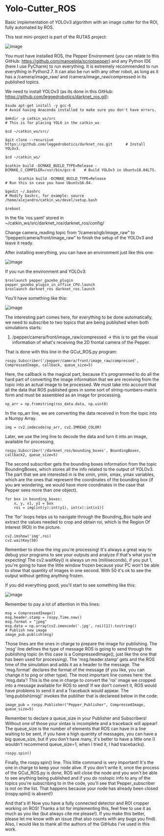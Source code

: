 # Yolo-Cutter_ROS
Basic implementation of YOLOv3 algorithm with an image cutter for the ROI, fully automated by ROS.

This test mini-project is part of the RUTAS project:

![image](https://user-images.githubusercontent.com/80078826/110398940-e69a4980-8042-11eb-8c4c-8092b7a55a60.png)


You must have installed ROS, the Pepper Environment (you can relate to this GitHub: https://github.com/manoelpla/scriptpepper) and any Python IDE (here I use PyCharm) to run everything. It is extremely recommended to run everything in Python2.7. It can also be run with any other robot, as long as it has a /camera/image_raw/ and /camera/image_raw/compressed in its published topics.

We need to install YOLOv3 (as its done in this GitHub: https://github.com/leggedrobotics/darknet_ros.git):

    $sudo apt-get install -y gcc-6                                                # Avoid having Anaconda installed to make sure you don't have errors.
  
    $mkdir -p catkin_ws/src                                                       # This is for placing YOLO in the catkin_ws
  
    $cd ~/catkin_ws/src/
  
    $git clone --recursive https://github.com/leggedrobotics/darknet_ros.git      # Install YOLOv3.
  
    $cd ~/catkin_ws/
  
    $catkin build -DCMAKE_BUILD_TYPE=Release -DCMAKE_C_COMPILER=/usr/bin/gcc-6    # Build YOLOv3 in Ubuntu18.04LTS.
  
          $catkin build -DCMAKE_BUILD_TYPE=Release                              # Run this in case you have Ubuntu16.04.
  
    $gedit ~/.bashrc                                                              # Modify bashrc, for example: source /home/alejandro/catkin_ws/devel/setup.bash
  
    $reboot
  
In the file 'ros.yaml' stored in ~/catkin_ws/src/darknet_ros/darknet_ros/config/

Change camera_reading topic from “/camera/rgb/image_raw” to “/pepper/camera/front/image_raw” to finish the setup of the YOLOv3 and leave it ready.

After installing everything, you can have an environment just like this one:

![image](https://user-images.githubusercontent.com/80078826/110397632-34fa1900-8040-11eb-8306-eb4f7a172518.png)

If you run the environment and YOLOv3:

    $roslaunch pepper_gazebo_plugin pepper_gazebo_plugin_in_office_CPU.launch
    $roslaunch darknet_ros darknet_ros.launch

You'll have something like this:

![image](https://user-images.githubusercontent.com/80078826/110398059-0cbeea00-8041-11eb-8b1f-6d79af14a0c0.png)

The interesting part comes here, for everything to be done automatically, we need to subscribe to two topics that are being published when both simulations starts: 

1. /pepper/camera/front/image_raw/compressed -> this is to get the visual information of what's receiving the 2D frontal camera of the Pepper.

That is done with this line in the GCut_ROS.py program:

    rospy.Subscriber('/pepper/camera/front/image_raw/compressed', CompressedImage, callback, queue_size=5)

Here, the callback is the magical part, because it's programmed to do all the hard part of converting the image information that we are receiving from the topic into an actual image to be processed. We must take into account that all the data that ROS published goes in some sort of string-numbers-matrix form and must be assembled as an image for processing.

    np_arr = np.fromstring(ros_data.data, np.uint8)
    
In the np_arr line, we are converting the data received in from the topic into a Numpy Array.

    img = cv2.imdecode(np_arr, cv2.IMREAD_COLOR)
    
Later, we use the img line to decode the data and turn it into an image, available for processing.

    rospy.Subscriber('/darknet_ros/bounding_boxes', BoundingBoxes, callback2, queue_size=5)

The second subscriber gets the bounding boxes information from the topic BoundingBoxes, which stores all the info related to the output of YOLOv3. The part that we are interested in is the xmin, ymin, xmax, ymax variables, which are the ones that represent the coordinates of the bounding box (if you are wondering, we would have more coordinates in the case that Pepper sees more than one object).

    for box in bounding_boxes:
        x, y, x1, y1 = box
        roi = img[int(y):int(y1), int(x):int(x1)]

The 'for' loops helps us to navigate through the Bounding_Box tuple and extract the values needed to crop and obtain roi, which is the Region Of Interest (ROI) in the picture. 

    cv2.imshow('img',roi)
    cv2.waitKey(50)
    
Remember to show the img you're processing! It's always a great way to debug your programs to see your outputs and analyze if that's what you're expecting! The cv2.waitKey() is always un ms (milliseconds), if you put 1, you're going to have the little window frozen because your PC won't be able to show that quantity of images in one second. With 50 it's ok to see the output without getting anything frozen.

If you did everything good, you'll start to see something like this:

![image](https://user-images.githubusercontent.com/80078826/110399491-efd7e600-8043-11eb-9691-42f8500720b4.png)

Remember to pay a lot of attention in this lines:

    msg = CompressedImage()
    msg.header.stamp = rospy.Time.now()
    msg.format = "jpeg"
    msg.data = np.array(cv2.imencode('.jpg', roi)[1]).tostring()
    # Publish new image
    image_pub.publish(msg)

Those lines are the ones in charge to prepare the image for publishing. The 'msg' line defines the type of message ROS is going to send through the publishing topic (in this case is a CompressedImage(), just like the one that has been used for processing). The 'msg.header.stamp' gets and the ROS time of the simulation and adds it as a header to the message. The 'msg.format' declares the format of the message (if you like, you can change it to png or other type). The most important line comes here: the 'msg.data'! This is the one in charge to convert the 'roi' image we cropped into a message available for ROS to send! If we don't convert it, ROS would have problems to send it and a Traceback would appear. The 'img.publish(msg)' invokes the publiher that is declareed below in the code:

    image_pub = rospy.Publisher("Pepper_Publisher", CompressedImage, queue_size=5)

Remember to declare a queue_size in your Publisher and Subscribers! Without one of those your sintax is incomplete and a traceback will appear! The queue_size is the number of elements that ROS can have in a line waiting to be sent, if you have a high quantity of messages, you can have a big queue_size, but if you don't have many, it's better to have a little one (I wouldn't recommend queue_size=1, when I tried it, I had tracebacks).

    rospy.spin()
    
Finally, the rospy.spin() line. This little command is very important! It's the one in charge to keep your node alive. If you don't write it, once the process of the GCut_ROS.py is done, ROS will close the node and you won't be able to see anything being published and if you do rostopic info to any of the topics you're subscribing to in the code, you'll see that Pepper_subscriber is not on the list. That happens because your node has already been closed (rospy.spin() is absent!)
 
And that's it! Now you have a fully connected detector and ROI cropper working on ROS! Thanks a lot for implementing this, feel free to use it as much as you like (but always cite me please!). If you make this better, please let me know with an issue (that also counts with any bugs you find). Also, I would like to thank all the authors of the GitHubs I've used in this work.
